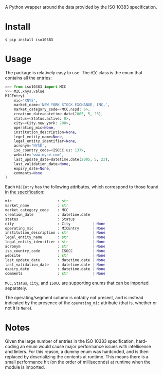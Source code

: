 A Python wrapper around the data provided by the ISO 10383 specification.

# Install
`$ pip install iso10383`

# Usage
The package is relatively easy to use. The `MIC` class is the enum that
contains all the entries:
```py
>>> from iso10383 import MIC
>>> MIC.xnys.value
MICEntry(
    mic='XNYS',
    market_name='NEW YORK STOCK EXCHANGE, INC.',
    market_category_code=<MCC.nspd: 6>,
    creation_date=datetime.date(2005, 5, 23),
    status=<Status.active: 0>,
    city=<City.new_york: 208>,
    operating_mic=None,
    institution_description=None,
    legel_entity_name=None,
    legal_entity_identifier=None,
    acronym='NYSE',
    iso_country_code=<ISOCC.us: 137>,
    website='www.nyse.com',
    last_update_date=datetime.date(2005, 5, 23),
    last_validation_date=None,
    expiry_date=None,
    comments=None
)

```
Each `MICEntry` has the following attributes, which correspond to those found
in [the specification](https://www.iso20022.org/market-identifier-codes):
```py
mic                     : str
market_name             : str
market_category_code    : MCC
creation_date           : datetime.date
status                  : Status
city                    : City          | None
operating_mic           : MICEntry      | None
institution_description : str           | None
legel_entity_name       : str           | None
legal_entity_identifier : str           | None
acronym                 : str           | None
iso_country_code        : ISOCC         | None
website                 : str           | None
last_update_date        : datetime.date | None
last_validation_date    : datetime.date | None
expiry_date             : datetime.date | None
comments                : str           | None
```
`MCC`, `Status`, `City`, and `ISOCC` are supporting enums that can be imported
separately.

The operating/segment column is notably not present, and is instead indicated
by the presence of the `operating_mic` attribute (that is, whether or not it is
`None`).

# Notes
Given the large number of entries in the ISO 10383 specification, hard-coding
an enum would cause major performance issues with intellisense and linters. For
this reason, a dummy enum was hardcoded, and is then replaced by deserializing
the contents at runtime. This means there is a small performance hit (on the
order of milliseconds) at runtime when the module is imported.
